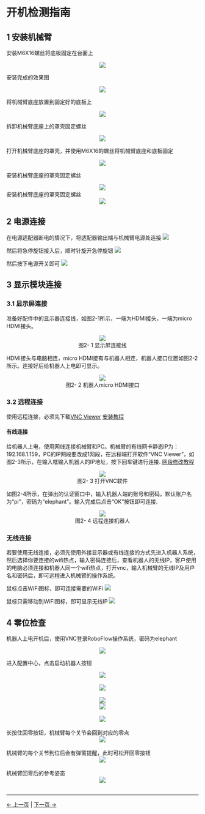 # 开机检测指南

## 1 安装机械臂
安装M6X16螺丝将底板固定在台面上

<div align=center><img src="../resources/2-serialproduct/myCobot Pro 600/Chinese/Drawing 15.png"></div> 

安装完成的效果图

<div align=center><img src="../resources/2-serialproduct/myCobot Pro 600/Chinese/Drawing 16.png"></div> 

将机械臂底座放置到固定好的底板上

<div align=center><img src="../resources/2-serialproduct/myCobot Pro 600/Chinese/Drawing 17.png"></div> 

拆卸机械臂底座上的罩壳固定螺丝

<div align=center><img src="../resources/2-serialproduct/myCobot Pro 600/Chinese/Drawing 18.png"></div> 

打开机械臂底座的罩壳，并使用M6X16的螺丝将机械臂底座和底板固定

<!-- <div align=center><img src="../resources/2-serialproduct/myCobot Pro 600/Chinese/Drawing 18.png"></div> 

安装完成后，将机械臂底座的罩壳扣上 -->

<div align=center><img src="../resources/2-serialproduct/myCobot Pro 600/Chinese/Drawing 19.png"></div> 

安装机械臂底座的罩壳固定螺丝

<div align=center><img src="../resources/2-serialproduct/myCobot Pro 600/Chinese/Drawing 20.png"></div> 
安装机械臂底座的罩壳固定螺丝
   <div align=center><img src="../resources/2-serialproduct/myCobot Pro 600/Chinese/Drawing 21.png"></div>


## 2 电源连接
在电源适配器断电的情况下，将适配器输出端与机械臂电源处连接
![](../resources/4-FirstInstallAndUse/dianyuan.png)

然后将急停旋钮接入后，顺时针旋开急停旋钮
![](../resources/4-FirstInstallAndUse/stop.png)

然后按下电源开关即可
![](../resources/4-FirstInstallAndUse/botton.png)

## 3 显示模块连接

### 3.1 显示屏连接

准备好配件中的显示器连接线，如图2-1所示，一端为HDMI接头，一端为micro HDMI接头。

<div align=center><img src="../resources/2-serialproduct/myCobot Pro 600/Chinese/Drawing 24.png"></div> 

<center>图2- 1 显示屏连接线</center>

HDMI接头与电脑相连，micro HDMI接有与机器人相连，机器人接口位置如图2-2所示。连接好后给机器人上电即可显示。

<div align=center><img src="../resources/2-serialproduct/myCobot Pro 600/Chinese/Drawing 25.png"></div> 

<center>图2- 2 机器人micro HDMI接口</center>

### **3.2 远程连接**
使用远程连接，必须先下载[VNC Viewer](https://www.realvnc.com/en/connect/download/viewer/)
[安装教程](https://blog.csdn.net/yushaoyyds/article/details/133926519)
#### 有线连接
给机器人上电，使用网线连接机械臂和PC。机械臂的有线网卡静态IP为：192.168.1.159，PC的IP网段要改成1网段，在远程端打开软件“VNC Viewer”，如图2-3所示，在输入框输入机器人的IP地址，按下回车键进行连接.
[网段修改教程](https://blog.csdn.net/qq_40116418/article/details/120471097)


   <div align=center><img src="../resources/2-serialproduct/myCobot Pro 600/Chinese/Drawing 26.png"></div>

<center>图2- 3 打开VNC软件</center>

如图2-4所示，在弹出的认证窗口中，输入机器人端的账号和密码，默认账户名为“pi”，密码为“elephant”。输入完成后点击“OK”按钮即可连接.


   <div align=center><img src="../resources/2-serialproduct/myCobot Pro 600/Chinese/Drawing 27.png"></div>

<center>图2- 4 远程连接机器人</center>

### 无线连接
若要使用无线连接，必须先使用外接显示器或有线连接的方式先进入机器人系统，然后选择你要连接的wifi热点，输入密码连接后，查看机器人的无线IP，客户使用的电脑必须连接和机器人同一个wifi热点，打开vnc，输入机械臂的无线IP及用户名和密码后，即可远程进入机械臂的操作系统。

鼠标点击WiFi图标，即可连接需要的WiFi
![](../resources/4-FirstInstallAndUse/wifi1.png)

鼠标只需移动到WiFi图标，即可显示无线IP
![](../resources/4-FirstInstallAndUse/wifi2.png)

## 4 零位检查

机器人上电开机后，使用VNC登录RoboFlow操作系统，密码为elephant
<div align=center><img src="../resources/2-serialproduct/myCobot Pro 600/Chinese/p0.png"></div>

进入配置中心，点击启动机器人按钮
<div align=center><img src="../resources/2-serialproduct/myCobot Pro 600/Chinese/p1.png"></div>
<br>
<div align=center><img src="../resources/2-serialproduct/myCobot Pro 600/Chinese/p2.png"></div>
<br>
<div align=center><img src="../resources/2-serialproduct/myCobot Pro 600/Chinese/p3.png"></div>
<div align=center><img src="../resources/2-serialproduct/myCobot Pro 600/Chinese/p4.png"></div>
<br>
<div align=center><img src="../resources/2-serialproduct/myCobot Pro 600/Chinese/p5.png"></div>
<br>
长按住回零按钮，机械臂每个关节会回到对应的零点
<div align=center><img src="../resources/4-FirstInstallAndUse/zero1.png"></div>
<br>
机械臂的每个关节到位后会有弹窗提醒，此时可松开回零按钮
<div align=center><img src="../resources/4-FirstInstallAndUse/zero3.png"></div>
<br>
机械臂回零后的参考姿态
<div align=center><img src="../resources/4-FirstInstallAndUse/zero2.jpg"></div>
<br>

<!-- ### 3.1 关节运动
进入RoboFlow系统后，在快速移动界面下，可通过关节控制，控制机器人到达目标位置后，记录操作面板上显示的机器人6个关节的角度
<div align=center><img src="../resources/2-serialproduct/myCobot Pro 600/Chinese/p9.png"></div>

### 3.2 笛卡尔运动
主要用于实现智能规划路线让机械臂从一个位置到另一个指定位置。分为[x,y,z,rx,ry,rz]，其中[x,y,z]表示的是机械臂头部在空间中的位置（该坐标系为直角坐标系），[rx,ry,rz]表示的是机械臂头部在该点的姿态(该坐标系为欧拉坐标)<br/>
使用VNC Viewer进入RoboFlow系统后，在快速移动界面下，可通过笛卡尔坐标控制，控制机器人到达目标位置后，记录操作面板上显示的机器人6个坐标值
<div align=center><img src="../resources/2-serialproduct/myCobot Pro 600/Chinese/p10.png"></div> -->




---
[← 上一页](./4.2-ProductUnboxingGuide.md) | [下一页 → ](../5-BasicApplication/5-BasicApplication.md)